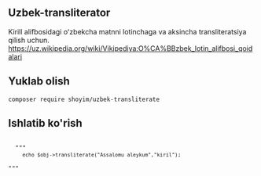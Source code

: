## Uzbek-transliterator

Kirill alifbosidagi oʻzbekcha matnni lotinchaga va aksincha transliteratsiya qilish uchun. https://uz.wikipedia.org/wiki/Vikipediya:O%CA%BBzbek_lotin_alifbosi_qoidalari

## Yuklab olish
<code>composer require shoyim/uzbek-transliterate</code>

## Ishlatib ko'rish
<code>
  """
    <?php
    require_once 'src/global-var.php';
    require_once 'src/Transliterator.php';
    // Test
    $obj = new Transliteration\Transliterator();

    echo $obj->transliterate("Assalomu aleykum","kiril");
  """
</code>
